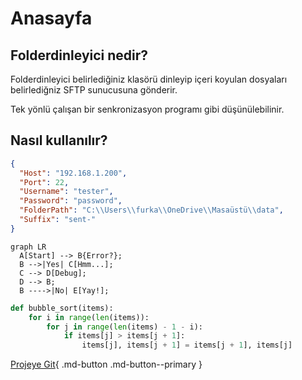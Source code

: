 # Anasayfa

## Folderdinleyici nedir?

Folderdinleyici belirlediğiniz klasörü dinleyip içeri koyulan dosyaları belirlediğniz SFTP sunucusuna gönderir.

Tek yönlü çalışan bir senkronizasyon programı gibi düşünülebilinir.

## Nasıl kullanılır?



``` json
{
  "Host": "192.168.1.200",
  "Port": 22,
  "Username": "tester",
  "Password": "password",
  "FolderPath": "C:\\Users\\furka\\OneDrive\\Masaüstü\\data",
  "Suffix": "sent-"
}
```

``` mermaid
graph LR
  A[Start] --> B{Error?};
  B -->|Yes| C[Hmm...];
  C --> D[Debug];
  D --> B;
  B ---->|No| E[Yay!];
```

``` py title="bubble_sort.py"
def bubble_sort(items):
    for i in range(len(items)):
        for j in range(len(items) - 1 - i):
            if items[j] > items[j + 1]:
                items[j], items[j + 1] = items[j + 1], items[j]
```

[Projeye Git](https://github.com/furkanyilmazorka/version){ .md-button .md-button--primary }